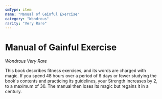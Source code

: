 ```yaml
---
smType: item
name: "Manual of Gainful Exercise"
category: "Wondrous"
rarity: "Very Rare"
---
```


# Manual of Gainful Exercise
*Wondrous Very Rare*

This book describes fitness exercises, and its words are charged with magic. If you spend 48 hours over a period of 6 days or fewer studying the book's contents and practicing its guidelines, your Strength increases by 2, to a maximum of 30. The manual then loses its magic but regains it in a century.
